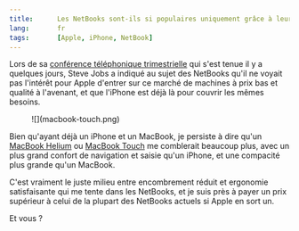```yaml
---
title:      Les NetBooks sont-ils si populaires uniquement grâce à leur prix ?
lang:       fr
tags:       [Apple, iPhone, NetBook]
---
```


Lors de sa [conférence téléphonique trimestrielle](http://gizmodo.com/5066543/apple-quarterly-earnings-69-million-iphones-sold-more-phones-than-rim) qui s'est tenue il y a quelques jours, Steve Jobs a indiqué au sujet des NetBooks qu'il ne voyait pas l'intérêt pour Apple d'entrer sur ce marché de machines à prix bas et qualité à l'avenant, et que l'iPhone est déjà là pour couvrir les mêmes besoins.


<figure markdown="1">
  ![](macbook-touch.png)
</figure>

Bien qu'ayant déjà un iPhone et un MacBook, je persiste à dire qu'un [MacBook Helium](/2008/09/a-quand-un-macbook-helium-pour-concurrencer-les-asus-eee-pc-msi-wind-et-autres-medion-akoya.html) ou [MacBook Touch](http://gizmodo.com/341007/is-the-apple-macbook-touch-a-realistic-possibility) me comblerait beaucoup plus, avec un plus grand confort de navigation et saisie qu'un iPhone, et une compacité plus grande qu'un MacBook.

C'est vraiment le juste milieu entre encombrement réduit et ergonomie satisfaisante qui me tente dans les NetBooks, et je suis près à payer un prix supérieur à celui de la plupart des NetBooks actuels si Apple en sort un.

Et vous ?
